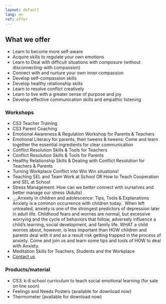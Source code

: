 ```yaml
---
layout: default
lang: en
ref: offer
---
```


<div class="box">
<h2>What we offer</h2>
</div>

<ul class="list-offer">
<li>Learn to become more self-aware</li>
<li>Acquire skills to regulate your own emotions</li>
<li>Learn to Deal with difficult situations with composure (without disconnecting-with compassion)</li>
<li>Connect with and nurture your own inner compassion</li>
<li>Develop self-compassion skills</li>
<li>Develop healthy relationship skills </li>
<li>Learn to resolve conflict creatively</li>
<li>Learn to live with a greater sense of purpose and joy</li>
<li>Develop effective communication skills and empathic listening</li>
</ul>

<div class="box">
<h3>Workshops</h3>
</div>

<ul class="list-workshop">
<li>CS3 Teacher Training</li>
<li>CS3 Parent Coaching</li>
<li>Emotional Awareness & Regulation Workshop for Parents & Teachers</li>
<li>Emotional Literacy for parents, their tweens & tweens: Come and learn together the essential ingredients for clear communication</li>
<li>Conflict Resolution Skills & Tools for Teachers</li>
<li>Conflict Resolution Skills & Tools for Parents</li>
<li>Healthy Relationship Skills & Dealing with Conflict Resolution for Teachers & Parents</li>
<li>Turning Workplace Conflict into Win Win situations! </li>
<li>Teaching SEL and Team Work at School OR How to Teach Cooperation and SEL at School</li>
<li>Stress Management: How can we better connect with ourselves and better manage our stress (Adults)</li>
<li class="sublist"><button class="showhide-button"></button>Anxiety in children and adolescence: Tips, Tools & Explanations
<div class="showhide">Anxiety is a common occurrence with children today.  When left untreated, anxiety is one of the strongest predictors of depression later in adult life. Childhood fears and worries are normal, but excessive worrying and the cycle of behaviors that follow, adversely influence a child’s learning, social development, and family life. WHAT a child worries about, however, is less important than HOW children and parents deal with it and as a result risk getting trapped in the process of anxiety. Come and join us and learn some tips and tools of HOW to deal with Anxiety.</div>
</li>
<li>Meditation Skills for Teachers, Students and the Workplace</li>
<li><a href="#">Contact us</a></li>
</ul>

<div class="box">
<h3>Products/material</h3>
</div>
<ul class="list-products">
<li>CS3: k-8 school curriculum to teach social emotional learning (for sale on line soon)</li>
<li>Feelings and Needs Posters (available for download now)</li>
<li>Thermometer (available for download now)</li>
</ul>
